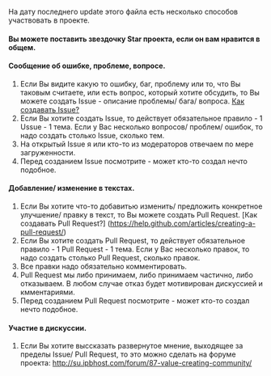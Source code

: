 На дату последнего update этого файла есть несколько способов участвовать в проекте.

#### Вы можете поставить звездочку Star проекта, если он вам нравится в общем.


#### Сообщение об ошибке, проблеме, вопросе.

1. Если Вы видите какую то ошибку, баг, проблему или то, что Вы таковым считаете, или есть вопрос, который хотите обсудить, то Вы можете создать Issue - описание проблемы/ бага/ вопроса. [Как создавать Issue?](https://help.github.com/articles/creating-an-issue/)
2. Если Вы хотите создать Issue, то действует обязательное правило - 1 Ussue - 1 тема. Если у Вас несколько вопросов/ проблем/ ошибок, то надо создать столько Issue, сколько тем.
3. На открытый Issue я или кто-то из модераторов отвечаем по мере загруженности.
4. Перед созданием Issue посмотрите - может кто-то создал нечто подобное.

#### Добавление/ изменение в текстах.

1. Если Вы хотите что-то добавитью изменить/ предложить конкретное улучшение/ правку в текст, то Вы можете создать Pull Request. [Как создавать Pull Request?] (https://help.github.com/articles/creating-a-pull-request/)
2. Если Вы хотите создать Pull Request, то действует обязательное правило - 1 Pull Request - 1 тема. Если у Вас несколько правок, то надо создать столько Pull Request, сколько правок.
3. Все правки надо обязательно комментировать.
4. Pull Request мы либо принимаем, либо принимаем частично, либо отказываем. В любом случае отказ будет мотивирован дискуссией и кмментариями.
5. Перед созданием Pull Request посмотрите - может кто-то создал нечто подобное.


#### Участие в дискуссии.

1. Если Вы хотите выссказать развернутое мнение, выходящее за пределы Issue/ Pull Request, то это можно сделать на форуме проекта: http://su.ipbhost.com/forum/87-value-creating-community/
